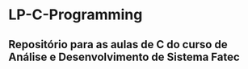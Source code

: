 # LP-C-Programming
## Repositório para as aulas de C do curso de Análise e Desenvolvimento de Sistema Fatec
